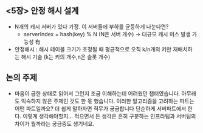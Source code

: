 ## <5장> 안정 해시 설계
- N개의 캐시 서버가 있다 가정. 이 서버들에 부하를 균등하게 나눈다면?
    - serverIndex = hash(key) % N (N은 서버 개수)
    -> 대규모 캐시 미스 발생 가능성 有
- 안정해시 : 해시 테이블 크기가 조정될 때 평균적으로 오직 k/n개의 키만 재배치하는 해시 기술 (k는 키의 개수,n은 슬롯 개수)
    

## 논의 주제
- 마음이 급한 상태로 읽어서 그런지 조금 이해하는데 어려웠던 챕터였습니다. 아무래도 익숙하지 않은 주제인 것도 한 몫 했습니다. 이러한 알고리즘을 고려하는 파트는 어떤 파트일까요? 더 쉽게 말하자면 직무가 궁금합니다
단순하게 서버파트에서 한다. 이렇게 생각해야할지...
적으면서 든 생각은 흔히 구분하는 인프라팀과 서버팀의 차이가 뭘까라는 궁금증도 생기네요.

